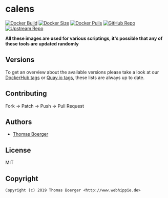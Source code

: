 # calens

[![Docker Build](https://github.com/toolhippie/calens/workflows/docker/badge.svg)](https://github.com/toolhippie/calens/actions?query=workflow%3Adocker) [![Docker Size](https://img.shields.io/docker/image-size/toolhippie/calens/latest)](https://hub.docker.com/r/toolhippie/calens) [![Docker Pulls](https://img.shields.io/docker/pulls/toolhippie/calens)](https://hub.docker.com/r/toolhippie/calens) [![GitHub Repo](https://img.shields.io/badge/github-repo-yellowgreen)](https://github.com/toolhippie/calens) [![Upstream Repo](https://img.shields.io/badge/upstream-repo-yellow)](https://github.com/restic/calens)

**All these images are used for various scriptings, it's possible that any of these tools are updated randomly**

## Versions

To get an overview about the available versions please take a look at our [DockerHub tags](https://hub.docker.com/r/toolhippie/calens/tags/) or [Quay.io tags](https://quay.io/repository/toolhippie/calens?tab=tags), these lists are always up to date.

## Contributing

Fork -> Patch -> Push -> Pull Request

## Authors

*  [Thomas Boerger](https://github.com/tboerger)

## License

MIT

## Copyright

```console
Copyright (c) 2019 Thomas Boerger <http://www.webhippie.de>
```
